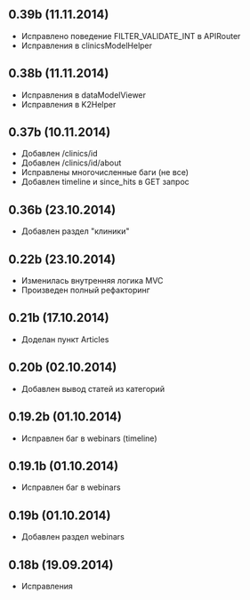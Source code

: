 ## 0.39b (11.11.2014)
  - Исправлено поведение FILTER_VALIDATE_INT в APIRouter
  - Исправления в clinicsModelHelper

## 0.38b (11.11.2014)
  - Исправления в dataModelViewer
  - Исправления в K2Helper

## 0.37b (10.11.2014)

  - Добавлен /clinics/id
  - Добавлен /clinics/id/about
  - Исправлены многочисленные баги (не все)
  - Добавлен timeline и since_hits в GET запрос

## 0.36b (23.10.2014)

  - Добавлен раздел "клиники"

## 0.22b (23.10.2014)

  - Изменилась внутренняя логика MVC
  - Произведен полный рефакторинг

## 0.21b (17.10.2014)

  - Доделан пункт Articles

## 0.20b (02.10.2014)

  - Добавлен вывод статей из категорий

## 0.19.2b (01.10.2014)

  - Исправлен баг в webinars (timeline)

## 0.19.1b (01.10.2014)

  - Исправлен баг в webinars

## 0.19b (01.10.2014)

  - Добавлен раздел webinars

## 0.18b (19.09.2014)
  - Исправления